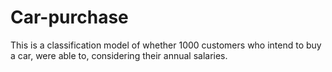 # Car-purchase
This is a classification model of whether 1000 customers who intend to buy a car, were able to, considering their annual salaries.
